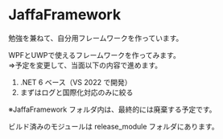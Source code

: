 # JaffaFramework

勉強を兼ねて、自分用フレームワークを作っています。

WPFとUWPで使えるフレームワークを作ってみます。  
⇒予定を変更して、当面以下の内容で進めます。
  1. .NET 6 ベース（VS 2022 で開発）
  2. まずはログと国際化対応のみに絞る

※JaffaFramework フォルダ内は、最終的には廃棄する予定です。

ビルド済みのモジュールは release_module フォルダにあります。
